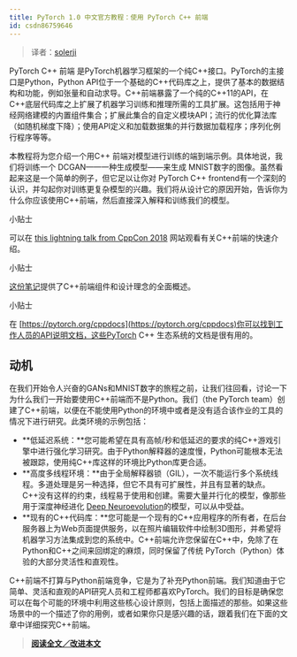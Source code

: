 ```yaml
---
title: PyTorch 1.0 中文官方教程：使用 PyTorch C++ 前端
id: csdn86759646
---
```


> 译者：[solerji](https://github.com/solerji)

PyTorch C++ 前端 是PyTorch机器学习框架的一个纯C++接口。PyTorch的主接口是Python，Python API位于一个基础的C++代码库之上，提供了基本的数据结构和功能，例如张量和自动求导。C++前端暴露了一个纯的C++11的API，在C++底层代码库之上扩展了机器学习训练和推理所需的工具扩展。这包括用于神经网络建模的内置组件集合；扩展此集合的自定义模块API；流行的优化算法库（如随机梯度下降）；使用API定义和加载数据集的并行数据加载程序；序列化例行程序等等。

本教程将为您介绍一个用C++ 前端对模型进行训练的端到端示例。具体地说，我们将训练一个 DCGAN——一种生成模型——来生成 MNIST数字的图像。虽然看起来这是一个简单的例子，但它足以让你对 PyTorch C++ frontend有一个深刻的认识，并勾起你对训练更复杂模型的兴趣。我们将从设计它的原因开始，告诉你为什么你应该使用C++前端，然后直接深入解释和训练我们的模型。

小贴士

可以在 [this lightning talk from CppCon 2018](https://www.youtube.com/watch?v=auRPXMMHJzc) 网站观看有关C++前端的快速介绍。

小贴士

[这份笔记](https://pytorch.org/cppdocs/frontend.html)提供了C++前端组件和设计理念的全面概述。

小贴士

在 [https://pytorch.org/cppdocs](https://pytorch.org/cppdocs)你可以找到工作人员的API说明文档，这些PyTorch C++ 生态系统的文档是很有用的。

## 动机

在我们开始令人兴奋的GANs和MNIST数字的旅程之前，让我们往回看，讨论一下为什么我们一开始要使用C++前端而不是Python。我们（the PyTorch team）创建了C++前端，以便在不能使用Python的环境中或者是没有适合该作业的工具的情况下进行研究。此类环境的示例包括：

*   **低延迟系统：**您可能希望在具有高帧/秒和低延迟的要求的纯C++游戏引擎中进行强化学习研究。由于Python解释器的速度慢，Python可能根本无法被跟踪，使用纯C++库这样的环境比Python库更合适。
*   **高度多线程环境：**由于全局解释器锁（GIL），一次不能运行多个系统线程。多道处理是另一种选择，但它不具有可扩展性，并且有显著的缺点。C++没有这样的约束，线程易于使用和创建。需要大量并行化的模型，像那些用于深度神经进化 [Deep Neuroevolution](https://eng.uber.com/deep-neuroevolution/)的模型，可以从中受益。
*   **现有的C++代码库：**您可能是一个现有的C++应用程序的所有者，在后台服务器上为Web页面提供服务，以在照片编辑软件中绘制3D图形，并希望将机器学习方法集成到您的系统中。C++前端允许您保留在C++中，免除了在Python和C++之间来回绑定的麻烦，同时保留了传统 PyTorch（Python）体验的大部分灵活性和直观性。

C++前端不打算与Python前端竞争，它是为了补充Python前端。我们知道由于它简单、灵活和直观的API研究人员和工程师都喜欢PyTorch。我们的目标是确保您可以在每个可能的环境中利用这些核心设计原则，包括上面描述的那些。如果这些场景中的一个描述了你的用例，或者如果你只是感兴趣的话，跟着我们在下面的文章中详细探究C++前端。

> [**阅读全文／改进本文**](https://github.com/apachecn/pytorch-doc-zh/blob/master/docs/1.0/cpp_frontend.md)